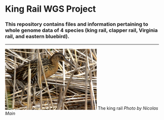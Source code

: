 # King Rail WGS Project

### This repository contains files and information pertaining to whole genome data of 4 species (king rail, clapper rail, Virginia rail, and eastern bluebird).
---
<img
  src="PhotobyNicPMain.jpg"
  alt="The king rail, photographed by Nicolas Main"
  title="The king rail, photographed by Nicolas Main"
  style="display: inline-block; margin: 0 auto; max-width: 300px">
The king rail *Photo by Nicolas Main*
